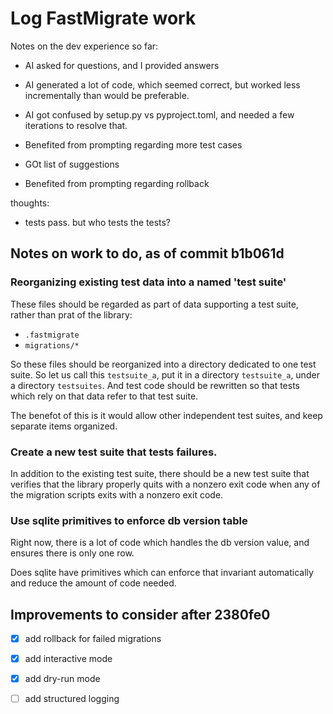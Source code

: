 # Log FastMigrate work

Notes on the dev experience so far:

- AI asked for questions, and I provided answers
- AI generated a lot of code, which seemed correct, but worked less incrementally than would be preferable.
- AI got confused by setup.py vs pyproject.toml, and needed a few iterations to resolve that.

- Benefited from prompting regarding more test cases
- GOt list of suggestions
- Benefited from prompting regarding rollback

thoughts:
- tests pass. but who tests the tests?


## Notes on work to do, as of commit b1b061d

### Reorganizing existing test data into a named 'test suite'

These files should be regarded as part of data supporting a test suite, rather than prat of the library:

- `.fastmigrate`
- `migrations/*`

So these files should be reorganized into a directory dedicated to one test suite. So let us call this `testsuite_a`, put it in a directory `testsuite_a`, under a directory `testsuites`. And test code should be rewritten so that tests which rely on that data refer to that test suite. 

The benefot of this is it would allow other independent test suites, and keep separate items organized.

### Create a new test suite that tests failures.

In addition to the existing test suite, there should be a new test suite that verifies that the library properly quits with a nonzero exit code when any of the migration scripts exits with a nonzero exit code.

### Use sqlite primitives to enforce db version table

Right now, there is a lot of code which handles the db version value, and ensures there is only one row.

Does sqlite have primitives which can enforce that invariant automatically and reduce the amount of code needed.


## Improvements to consider after 2380fe0

- [x]  add rollback for failed migrations
- [x]  add interactive mode
- [x]  add dry-run mode
- [ ]  add structured logging

